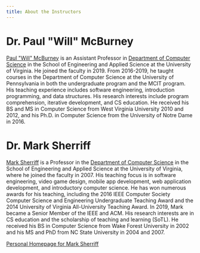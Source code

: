 ```yaml
---
title: About the Instructors
---
```


# Dr. Paul "Will" McBurney

[Paul "Will" McBurney](https://engineering.virginia.edu/faculty/paul-will-mcburney) is an Assistant Professor in [Department of Computer Science](https://engineering.virginia.edu/departments/computer-science) in the School of Engineering and Applied Science at the University of Virginia. He joined the faculty in 2019. From 2016-2019, he taught courses in the Department of Computer Science at the University of Pennsylvania in both the undergraduate program and the MCIT program. His teaching experience includes software engineering, introduction programming, and data structures. His research interests include program comprehension, iterative development, and CS education. He received his BS and MS in Computer Science from West Virginia University 2010 and 2012, and his Ph.D. in Computer Science from the University of Notre Dame in 2016.

# Dr. Mark Sherriff

[Mark Sherriff](https://engineering.virginia.edu/faculty/mark-sherriff) is a Professor in the [Department of Computer Science](https://engineering.virginia.edu/departments/computer-science) in the School of Engineering and Applied Science at the University of Virginia, where he joined the faculty in 2007. His teaching focus is in software engineering, video game design, mobile app development, web application development, and introductory computer science. He has won numerous awards for his teaching, including the 2016 IEEE Computer Society Computer Science and Engineering Undergraduate Teaching Award and the 2014 University of Virginia All-University Teaching Award. In 2019, Mark became a Senior Member of the IEEE and ACM. His research interests are in CS education and the scholarship of teaching and learning (SoTL). He received his BS in Computer Science from Wake Forest University in 2002 and his MS and PhD from NC State University in 2004 and 2007. 

[Personal Homepage for Mark Sherriff](http://marksherriff.com)